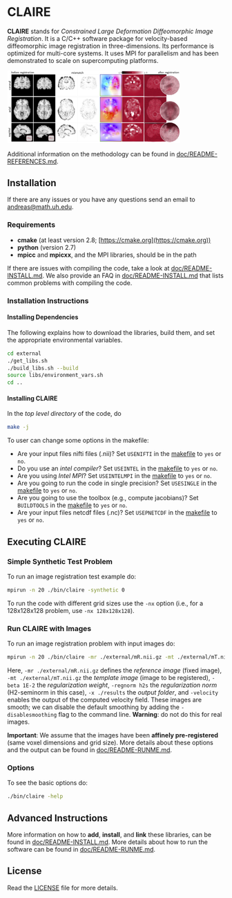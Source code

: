 # CLAIRE

**CLAIRE** stands for *Constrained Large Deformation Diffeomorphic Image Registration*. It is a C/C++ software package for velocity-based diffeomorphic image registration in three-dimensions. Its performance is optimized for multi-core systems. It uses MPI for parallelism and has been demonstrated to scale on supercomputing platforms.

<img src="https://github.com/andreasmang/claire/blob/master/doc/figs/claire4brains.jpg" alt="CLAIRE4Brains"  width="400"/>

Additional information on the methodology can be found in [doc/README-REFERENCES.md](doc/README-REFERENCES.md).

## Installation

If there are any issues or you have any questions send an email to <andreas@math.uh.edu>.

### Requirements

* **cmake** (at least version 2.8; [https://cmake.org](https://cmake.org))
* **python** (version 2.7)
* **mpicc** and **mpicxx**, and the MPI libraries, should be in the path

If there are issues with compiling the code, take a look at [doc/README-INSTALL.md](doc/README-INSTALL.md). We also provide an FAQ in [doc/README-INSTALL.md](doc/README-INSTALL.md) that lists common problems with compiling the code.


### Installation Instructions

#### Installing Dependencies

The following explains how to download the libraries, build them, and set the appropriate environmental variables.

```bash
cd external
./get_libs.sh
./build_libs.sh --build
source libs/environment_vars.sh
cd ..
```

#### Installing CLAIRE


In the *top level directory* of the code, do

```bash
make -j
```

To user can change some options in the makefile:

* Are your input files nifti files (.nii)? Set `USENIFTI` in the [makefile](makefile) to `yes` or `no`.
* Do you use an *intel compiler*? Set `USEINTEL` in the [makefile](makefile) to `yes` or `no`.
* Are you using *Intel MPI*? Set `USEINTELMPI` in the [makefile](makefile) to `yes` or `no`.
* Are you going to run the code in single precision? Set `USESINGLE` in the [makefile](makefile) to `yes` or `no`.
* Are you going to use the toolbox (e.g., compute jacobians)? Set `BUILDTOOLS` in the [makefile](makefile) to `yes` or `no`.
* Are your input files netcdf files (.nc)? Set `USEPNETCDF` in the [makefile](makefile) to `yes` or `no`.

## Executing CLAIRE


### Simple Synthetic Test Problem

To run an image registration test example do:

```bash
mpirun -n 20 ./bin/claire -synthetic 0
```
To run the code with different grid sizes use the `-nx` option (i.e., for a 128x128x128 problem, use `-nx 128x128x128`).

### Run CLAIRE with Images

To run an image registration problem with input images do:

```bash
mpirun -n 20 ./bin/claire -mr ./external/mR.nii.gz -mt ./external/mT.nii.gz -beta 1E-2 -regnorm h2s -velocity -x ./results -disablesmoothing
```

Here, `-mr ./external/mR.nii.gz` defines the *reference image* (fixed image), `-mt ./external/mT.nii.gz` the *template image* (image to be registered), `-beta 1E-2` the *regularization weight*,  `-regnorm h2s` the *regularization norm* (H2-seminorm in this case), `-x ./results` the *output folder*, and `-velocity` enables the output of the computed velocity field. These images are smooth; we can disable the default smoothing by adding the `-disablesmoothing` flag to the command line. **Warning**: do not do this for real images.

**Important**: We assume that the images have been **affinely pre-registered** (same voxel dimensions and grid size). More details about these options and the output can be found in [doc/README-RUNME.md](doc/README-RUNME.md).

### Options

To see the basic options do:

```bash
./bin/claire -help
```

## Advanced Instructions

More information on how to **add**, **install**, and **link** these libraries, can be found in [doc/README-INSTALL.md](doc/README-INSTALL.md). More details about how to run the software can be found in [doc/README-RUNME.md](doc/README-RUNME.md).

## License

Read the [LICENSE](LICENSE) file for more details.

